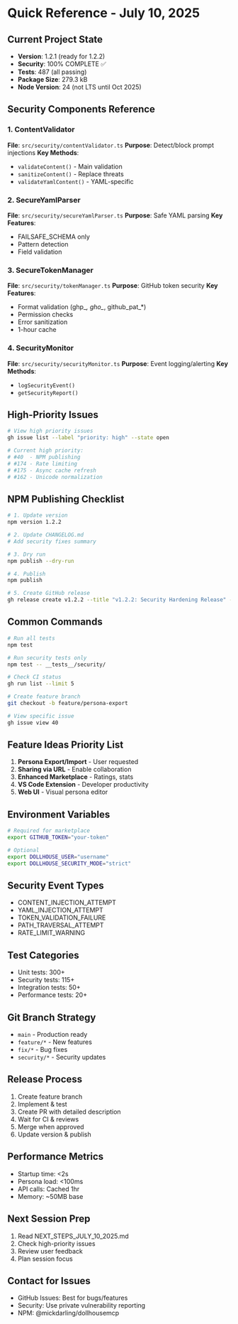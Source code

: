 # Quick Reference - July 10, 2025

## Current Project State
- **Version**: 1.2.1 (ready for 1.2.2)
- **Security**: 100% COMPLETE ✅
- **Tests**: 487 (all passing)
- **Package Size**: 279.3 kB
- **Node Version**: 24 (not LTS until Oct 2025)

## Security Components Reference

### 1. ContentValidator
**File**: `src/security/contentValidator.ts`
**Purpose**: Detect/block prompt injections
**Key Methods**: 
- `validateContent()` - Main validation
- `sanitizeContent()` - Replace threats
- `validateYamlContent()` - YAML-specific

### 2. SecureYamlParser  
**File**: `src/security/secureYamlParser.ts`
**Purpose**: Safe YAML parsing
**Key Features**:
- FAILSAFE_SCHEMA only
- Pattern detection
- Field validation

### 3. SecureTokenManager
**File**: `src/security/tokenManager.ts`
**Purpose**: GitHub token security
**Key Features**:
- Format validation (ghp_*, gho_*, github_pat_*)
- Permission checks
- Error sanitization
- 1-hour cache

### 4. SecurityMonitor
**File**: `src/security/securityMonitor.ts`
**Purpose**: Event logging/alerting
**Key Methods**:
- `logSecurityEvent()`
- `getSecurityReport()`

## High-Priority Issues
```bash
# View high priority issues
gh issue list --label "priority: high" --state open

# Current high priority:
# #40  - NPM publishing
# #174 - Rate limiting 
# #175 - Async cache refresh
# #162 - Unicode normalization
```

## NPM Publishing Checklist
```bash
# 1. Update version
npm version 1.2.2

# 2. Update CHANGELOG.md
# Add security fixes summary

# 3. Dry run
npm publish --dry-run

# 4. Publish
npm publish

# 5. Create GitHub release
gh release create v1.2.2 --title "v1.2.2: Security Hardening Release" --notes "..."
```

## Common Commands
```bash
# Run all tests
npm test

# Run security tests only
npm test -- __tests__/security/

# Check CI status
gh run list --limit 5

# Create feature branch
git checkout -b feature/persona-export

# View specific issue
gh issue view 40
```

## Feature Ideas Priority List
1. **Persona Export/Import** - User requested
2. **Sharing via URL** - Enable collaboration  
3. **Enhanced Marketplace** - Ratings, stats
4. **VS Code Extension** - Developer productivity
5. **Web UI** - Visual persona editor

## Environment Variables
```bash
# Required for marketplace
export GITHUB_TOKEN="your-token"

# Optional
export DOLLHOUSE_USER="username"
export DOLLHOUSE_SECURITY_MODE="strict"
```

## Security Event Types
- CONTENT_INJECTION_ATTEMPT
- YAML_INJECTION_ATTEMPT
- TOKEN_VALIDATION_FAILURE
- PATH_TRAVERSAL_ATTEMPT
- RATE_LIMIT_WARNING

## Test Categories
- Unit tests: 300+
- Security tests: 115+
- Integration tests: 50+
- Performance tests: 20+

## Git Branch Strategy
- `main` - Production ready
- `feature/*` - New features
- `fix/*` - Bug fixes
- `security/*` - Security updates

## Release Process
1. Create feature branch
2. Implement & test
3. Create PR with detailed description
4. Wait for CI & reviews
5. Merge when approved
6. Update version & publish

## Performance Metrics
- Startup time: <2s
- Persona load: <100ms
- API calls: Cached 1hr
- Memory: ~50MB base

## Next Session Prep
1. Read NEXT_STEPS_JULY_10_2025.md
2. Check high-priority issues
3. Review user feedback
4. Plan session focus

## Contact for Issues
- GitHub Issues: Best for bugs/features
- Security: Use private vulnerability reporting
- NPM: @mickdarling/dollhousemcp